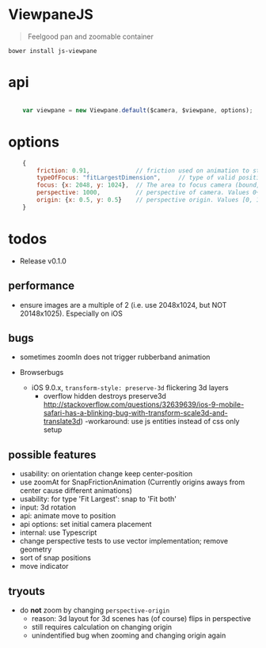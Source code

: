 # ViewpaneJS

> Feelgood pan and zoomable container


`bower install js-viewpane`


# api


```javascript

    var viewpane = new Viewpane.default($camera, $viewpane, options);

```


# options

```javascript
    {
        friction: 0.91,             // friction used on animation to stop user input
        typeOfFocus: "fitLargestDimension",     // type of valid positions. May also be "fitBothDimensions"
        focus: {x: 2048, y: 1024},  // The area to focus camera (bound, rubberband). Default: viewpane dimensions
        perspective: 1000,          // perspective of camera. Values 0+. Default 1000
        origin: {x: 0.5, y: 0.5}    // perspective origin. Values [0, 1]. Default (0.5, 0.5)
    }
```


# todos


- Release v0.1.0


## performance

- ensure images are a multiple of 2 (i.e. use 2048x1024, but NOT 20148x1025). Especially on iOS


## bugs

- sometimes zoomIn does not trigger rubberband animation

- Browserbugs
    - iOS 9.0.x, `transform-style: preserve-3d` flickering 3d layers
        - overflow hidden destroys preserve3d
            http://stackoverflow.com/questions/32639639/ios-9-mobile-safari-has-a-blinking-bug-with-transform-scale3d-and-translate3d)
        -workaround: use js entities instead of css only setup


## possible features

- usability: on orientation change keep center-position
- use zoomAt for SnapFrictionAnimation (Currently origins aways from center cause different animations)
- usability: for type 'Fit Largest': snap to 'Fit both'
- input: 3d rotation
- api: animate move to position
- api options: set initial camera placement
- internal: use Typescript
- change perspective tests to use vector implementation; remove geometry
- sort of snap positions
- move indicator


## tryouts

- do **not** zoom by changing `perspective-origin`
    - reason: 3d layout for 3d scenes has (of course) flips in perspective
    - still requires calculation on changing origin
    - unindentified bug when zooming and changing origin again
